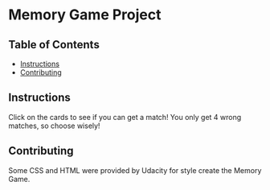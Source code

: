# Memory Game Project

## Table of Contents

* [Instructions](#instructions)
* [Contributing](#contributing)

## Instructions

Click on the cards to see if you can get a match!  You only get 4 wrong matches, so choose wisely!

## Contributing

Some CSS and HTML were provided by Udacity for style create the Memory Game.
